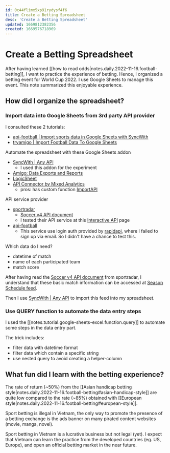 ```yaml
---
id: 0c44flimx5xp91rydysf4f6
title: Create a Betting Spreadsheet
desc: 'Create a Betting Spreadsheet'
updated: 1669812382356
created: 1669576718969
---
```

# Create a Betting Spreadsheet

After having learned [[how to read odds|notes.daily.2022-11-16.football-betting]], I want to practice the experience of betting. Hence, I organized a betting event for World Cup 2022. I use Google Sheets to manage this event. This note summarized this enjoyable experience.

## How did I organize the spreadsheet?

### Import data into Google Sheets from 3rd party API provider

I consulted these 2 tutorials:
- [api-football | Import sports data in Google Sheets with SyncWith](https://www.api-football.com/news/post/import-sports-data-in-google-sheets-with-syncwith)
- [tryamigo | Import Football Data To Google Sheets](https://blog.tryamigo.com/import-football-data-to-google-sheets/)

Automate the spreadsheet with these Google Sheets addon
- [SyncWith | Any API](https://workspace.google.com/marketplace/app/syncwith_any_api/449644239211)
    - I used this addon for the experiment
- [Amigo: Data Exports and Reports](https://workspace.google.com/marketplace/app/amigo_data_exports_and_reports/274781802717)
- [LogicSheet](https://logicsheet.co/)
- [API Connector by Mixed Analytics](https://workspace.google.com/marketplace/app/api_connector/95804724197)
    - pros: has custom function [ImportAPI](https://mixedanalytics.com/knowledge-base/importapi-custom-sheets-function/)

API service provider
- [sportradar](https://developer.sportradar.com/)
    - [Soccer v4 API document](https://developer.sportradar.com/docs/read/football_soccer/Soccer_v4)
    - I tested their API service at this [Interactive API](https://developer.sportradar.com/io-docs) page
- [api-football](https://www.api-football.com/)
    - This service use login auth provided by [rapidapi](https://rapidapi.com/api-sports/api/api-football/pricing), where I failed to sign up via email. So I didn't have a chance to test this.

Which data do I need?
- datetime of match
- name of each participated team
- match score

After having read the [Soccer v4 API document](https://developer.sportradar.com/docs/read/football_soccer/Soccer_v4) from sportradar, I understand that these basic match information can be accessed at [Season Schedule feed](https://developer.sportradar.com/docs/read/football_soccer/Soccer_v4#season-schedule).

Then I use [SyncWith | Any API](https://workspace.google.com/marketplace/app/syncwith_any_api/449644239211) to import this feed into my spreadsheet.

### Use QUERY function to automate the data entry steps

I used the [[notes.tutorial.google-sheets-excel.function.query]] to automate some steps in the data entry part.

The trick includes:
- filter data with datetime format
- filter data which contain a specific string
- use nested query to avoid creating a helper-column

## What fun did I learn with the betting experience?

The rate of return (~50%) from the [[Asian handicap betting style|notes.daily.2022-11-16.football-betting#asian-handicap-style]] are quite low compared to the rate (~85%) obtained with [[European style|notes.daily.2022-11-16.football-betting#european-style]].

Sport betting is illegal in Vietnam, the only way to promote the presence of a betting exchange is the ads banner on many pirated content websites (movie, manga, novel).

Sport betting in Vietnam is a lucrative business but not legal (yet). I expect that Vietnam can learn the practice from the developed countries (eg. US, Europe), and open an official betting market in the near future.